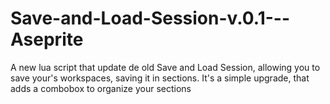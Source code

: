# Save-and-Load-Session-v.0.1---Aseprite
A new lua script that update de old Save and Load Session, allowing you to save your's workspaces, saving it in sections. It's a simple upgrade, that adds a combobox to organize your sections
